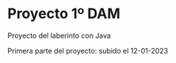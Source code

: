 # Proyecto 1º DAM
Proyecto del laberinto con Java

Primera parte del proyecto: subido el 12-01-2023
